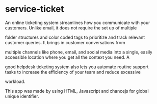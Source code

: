 # service-ticket

An online ticketing system streamlines how you communicate with your customers. Unlike email, it does not require the set up of multiple 

folder structures and color coded tags to prioritize and track relevant customer queries. It brings in customer conversations from 

multiple channels like phone, email, and social media into a single, easily accessible location where you get all the context you need. A 

good helpdesk ticketing system also lets you automate routine support tasks to increase the efficiency of your team and reduce excessive 

workload.


This app was made by using HTML, Javascript and chancejs for global unique identifier.
